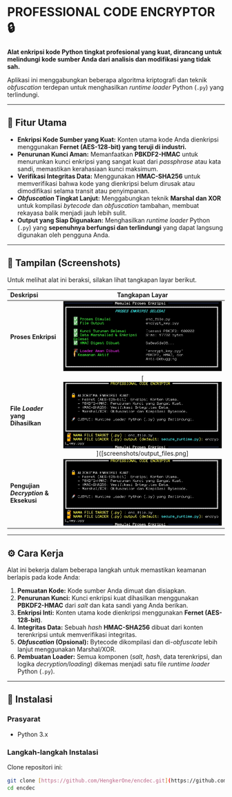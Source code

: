 # PROFESSIONAL CODE ENCRYPTOR 🔒



**Alat enkripsi kode Python tingkat profesional yang kuat, dirancang untuk melindungi kode sumber Anda dari analisis dan modifikasi yang tidak sah.**

Aplikasi ini menggabungkan beberapa algoritma kriptografi dan teknik *obfuscation* terdepan untuk menghasilkan *runtime loader* Python (`.py`) yang terlindungi.

***

## 🌟 Fitur Utama

* **Enkripsi Kode Sumber yang Kuat:** Konten utama kode Anda dienkripsi menggunakan **Fernet (AES-128-bit) yang teruji di industri.**
* **Penurunan Kunci Aman:** Memanfaatkan **PBKDF2-HMAC** untuk menurunkan kunci enkripsi yang sangat kuat dari *passphrase* atau kata sandi, memastikan kerahasiaan kunci maksimum.
* **Verifikasi Integritas Data:** Menggunakan **HMAC-SHA256** untuk memverifikasi bahwa kode yang dienkripsi belum dirusak atau dimodifikasi selama transit atau penyimpanan.
* ***Obfuscation* Tingkat Lanjut:** Menggabungkan teknik **Marshal dan XOR** untuk kompilasi *bytecode* dan *obfuscation* tambahan, membuat rekayasa balik menjadi jauh lebih sulit.
* **Output yang Siap Digunakan:** Menghasilkan *runtime loader* Python (`.py`) yang **sepenuhnya berfungsi dan terlindungi** yang dapat langsung digunakan oleh pengguna Anda.

***

## 📸 Tampilan (Screenshots)

Untuk melihat alat ini beraksi, silakan lihat tangkapan layar berikut.

| Deskripsi | Tangkapan Layar |
| :--- | :---: |
| **Proses Enkripsi** | [![Proses Enkripsi](https://raw.githubusercontent.com/HengkerOne/encdec/refs/heads/main/Screenshot_20251016-213922.jpg)](screenshots/encrypt_process.png) |
| **File *Loader* yang Dihasilkan** | [![File Output Loader](https://raw.githubusercontent.com/HengkerOne/encdec/refs/heads/main/Screenshot_20251016-215535.jpg)]([screenshots/output_files.png] |
| **Pengujian *Decryption* & Eksekusi** | [![Eksekusi Loader](https://raw.githubusercontent.com/HengkerOne/encdec/refs/heads/main/Screenshot_20251016-215535.jpg)](screenshots/loader_execution.png) |

***

## ⚙️ Cara Kerja

Alat ini bekerja dalam beberapa langkah untuk memastikan keamanan berlapis pada kode Anda:

1.  **Pemuatan Kode:** Kode sumber Anda dimuat dan disiapkan.
2.  **Penurunan Kunci:** Kunci enkripsi kuat dihasilkan menggunakan **PBKDF2-HMAC** dari *salt* dan kata sandi yang Anda berikan.
3.  **Enkripsi Inti:** Konten utama kode dienkripsi menggunakan **Fernet (AES-128-bit)**.
4.  **Integritas Data:** Sebuah *hash* **HMAC-SHA256** dibuat dari konten terenkripsi untuk memverifikasi integritas.
5.  ***Obfuscation* (Opsional):** Bytecode dikompilasi dan di-*obfuscate* lebih lanjut menggunakan Marshal/XOR.
6.  **Pembuatan Loader:** Semua komponen (*salt*, *hash*, data terenkripsi, dan logika *decryption/loading*) dikemas menjadi satu file *runtime loader* Python (`.py`).

***

## 🚀 Instalasi

### Prasyarat

* Python 3.x

### Langkah-langkah Instalasi

Clone repositori ini:

```bash
git clone [https://github.com/HengkerOne/encdec.git](https://github.com/HengkerOne/HengkerOne/encdec.git)
cd encdec
